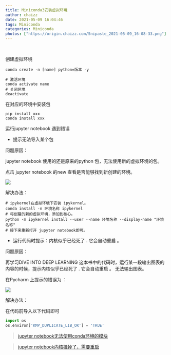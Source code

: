 ```yaml
---
title: Miniconda3安装虚拟环境
author: chaizz
date: 2021-05-09 16:04:46
tags: Miniconda
categories: Miniconda
photos: ["https://origin.chaizz.com/Snipaste_2021-05-09_16-08-33.png"]
---
```

​                   

<!--more-->

创建虚拟环境

```shell
conda create -n [name] python=版本 -y 
```

```shell
# 激活环境
conda activate name
# 关闭环境
deactivate 
```

在对应的环境中安装包 

```shell
pip install xxx
conda install xxx
```

运行jupyter notebook 遇到错误 

- 提示无法导入某个包

问题原因：

jupyter notebook 使用的还是原来的python 包，无法使用新的虚拟环境的包。

点击 jupyter notebook 的new 查看是否能够找到新创建的环境。

![](https://origin.chaizz.com/Snipaste_2021-05-08_18-59-42.png)

解决办法：

```shell
# ipykernel在虚拟环境下安装 ipykernel。
conda install -n 环境名称 ipykernel
# 将创建的新的虚拟环境，添加到核心。
python -m ipykernel install --user --name 环境名称 --display-name "环境名称"
# 接下来重新打开 jupyter notebook即可。
```

- 运行代码时提示：内核似乎已经死了 . 它会自动重启 。

问题原因：

再学习DIVE INTO DEEP LEARNING 这本书中的代码时，运行某一段输出图表的内容的时候，提示内核似乎已经死了 . 它会自动重启 。 无法输出图表。

在Pycharm 上提示的错误为 ：

![](https://origin.chaizz.com/Snipaste_2021-05-08_19-10-19.png)

解决办法：

在代码前导入以下代码即可

```python
import os
os.environ['KMP_DUPLICATE_LIB_OK'] = 'TRUE'
```



> [jupyter notebook无法使用conda环境的模块](https://blog.csdn.net/qq_43382616/article/details/108642590)

> [jupyter notebook内核挂掉了，需要重启](https://blog.csdn.net/scar2016/article/details/115710308)


